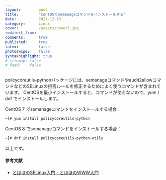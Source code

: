 ```yaml
---
layout:        post
title:         "CentOSでsemanageコマンドをインストールする"
date:          2021-12-13
category:      Linux
cover:         /assets/cover1.jpg
redirect_from:
comments:      true
published:     true
latex:         false
photoswipe:    false
syntaxhighlight: true
# sitemap: false
# feed:    false
---
```


policycoreutils-pythonパッケージには、semanageコマンドやaudit2allowコマンドなどのSELinuxの拒否ルールを修正するためによく使うコマンドが含まれています。
CentOSを最小インストールすると、コマンドが使えないので、yum / dnf でインストールします。

CentOS 7 でsemanageコマンドをインストールする場合：
```bash
~]# yum install policycoreutils-python
```
CentOS 8 でsemanageコマンドをインストールする場合：
```bash
~]# dnf install policycoreutils-python-utils
```
以上です。

#### 参考文献
- [とほほのSELinux入門 - とほほのWWW入門](https://www.tohoho-web.com/ex/selinux.html)

